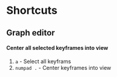 # Shortcuts

## Graph editor
	
#### Center all selected keyframes into view
1.   `a` - Select all keyframs
2. `numpad .` - Center keyframes into view



